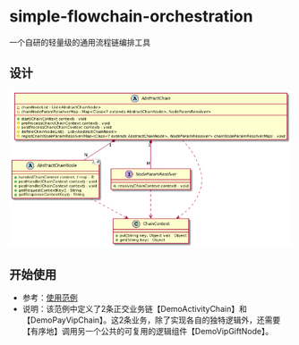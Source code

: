 # simple-flowchain-orchestration
一个自研的轻量级的通用流程链编排工具

## 设计
![Pandao editor.md](https://github.com/waltertan1988/common-tools/blob/main/simple-flowchain-orchestration/doc/class_design.png?raw=true "class_design.png")

## 开始使用
* 参考：[使用范例](https://github.com/waltertan1988/common-tools/blob/main/simple-flowchain-orchestration/src/test/java/com/walter/orchestration/test/DemoChainTest.java)
* 说明：该范例中定义了2条正交业务链【DemoActivityChain】和【DemoPayVipChain】。这2条业务，除了实现各自的独特逻辑外，还需要【有序地】调用另一个公共的可复用的逻辑组件【DemoVipGiftNode】。
